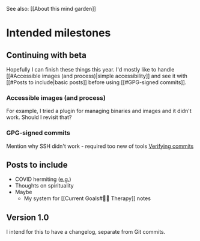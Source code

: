 See also: [[About this mind garden]]

# Intended milestones

## Continuing with beta

Hopefully I can finish these things this year. I'd mostly like to handle [[#Accessible images (and process)|simple accessibility]] and see it with [[#Posts to include|basic posts]] before using [[#GPG-signed commits]].

### Accessible images (and process)

For example, I tried a plugin for managing binaries and images and it didn't work. Should I revisit that?

### GPG-signed commits

Mention why SSH didn't work - required too new of tools
[Verifying commits](https://calebhearth.com/sign-git-with-ssh)

## Posts to include

* COVID hermiting ([e.g.](https://www.news-medical.net/amp/news/20221127/Long-COVID-brain-fog-and-fatigue-negatively-impact-all-facets-of-daily-life.aspx))
* Thoughts on spirituality
* Maybe
	* My system for [[Current Goals#👩‍⚕️ Therapy]] notes

## Version 1.0

I intend for this to have a changelog, separate from Git commits.
